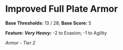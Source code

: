 # Improved Full Plate Armor

**Base Thresholds:** 13 / 28; **Base Score:** 5

**Feature:** ***Very Heavy:*** -2 to Evasion; -1 to Agility

*Armor - Tier 2*
